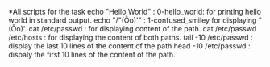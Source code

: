 *All scripts for the task
echo "Hello,World" : 0-hello_world: for printing hello world in standard output.
echo "/"(Ôo)'" : 1-confused_smiley for displaying "(Ôo)'.
cat /etc/passwd : for displaying content of the path.
cat /etc/passwd  /etc/hosts : for displaying the content of  both paths.
tail -10 /etc/passwd : display the last 10 lines of the content of the path
head -10  /etc/passwd : dispaly the first 10 lines of the content of the path.
